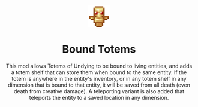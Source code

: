 <p align="center"><img width="60" src="https://github.com/Phylogeny/BoundTotems/blob/1.15.2/src/main/resources/logo.png?raw=true" /></p>
<h1 align="center">Bound Totems</h1>
<p align="center">This mod allows Totems of Undying to be bound to living entities, and adds a totem shelf that can store them when bound to the same entity. If the totem is anywhere in the entity's inventory, or in any totem shelf in any dimension that is bound to that entity, it will be saved from all death (even death from creative damage). A teleporting variant is also added that teleports the entity to a saved location in any dimension.</p>
